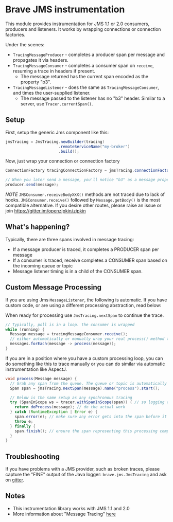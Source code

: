 # Brave JMS instrumentation
This module provides instrumentation for JMS 1.1 or 2.0 consumers,
producers and listeners. It works by wrapping connections or connection
factories.

Under the scenes:
* `TracingMessageProducer` - completes a producer span per message and propagates it via headers.
* `TracingMessageConsumer` - completes a consumer span on `receive`, resuming a trace in headers if present.
  * The message returned has the current span encoded as the property "b3".
* `TracingMessageListener` - does the same as `TracingMessageConsumer`, and times the user-supplied listener.
  * The message passed to the listener has no "b3" header. Similar to a server, use `Tracer.currentSpan()`.


## Setup
First, setup the generic Jms component like this:
```java
jmsTracing = JmsTracing.newBuilder(tracing)
                       .remoteServiceName("my-broker")
                       .build();
```

Now, just wrap your connection or connection factory
```java
ConnectionFactory tracingConnectionFactory = jmsTracing.connectionFactory(connectionFactory);

// When you later send a message, you'll notice "b3" as a message property
producer.send(message);
```

*NOTE* `JMSConsumer.receiveBodyXXX()` methods are not traced due to lack
of hooks. `JMSConsumer.receive()` followed by `Message.getBody()` is the
most compatible alternative. If you desire other routes, please raise an
issue or join https://gitter.im/openzipkin/zipkin

## What's happening?
Typically, there are three spans involved in message tracing:
* If a message producer is traced, it completes a PRODUCER span per message
* If a consumer is traced, receive completes a CONSUMER span based on the incoming queue or topic
* Message listener timing is in a child of the CONSUMER span.

## Custom Message Processing

If you are using Jms `MessageListener`, the following is automatic. If
you have custom code, or are using a different processing abstraction,
read below:

When ready for processing use `JmsTracing.nextSpan` to continue the trace.

```java
// Typically, poll is in a loop. the consumer is wrapped
while (running) {
  Message message = tracingMessageConsumer.receive();
  // either automatically or manually wrap your real process() method to use jmsTracing.nextSpan()
  messages.forEach(message -> process(message));
}
```

If you are in a position where you have a custom processing loop, you can do something like this
to trace manually or you can do similar via automatic instrumentation like AspectJ.
```java
void process(Message message) {
  // Grab any span from the queue. The queue or topic is automatically tagged
  Span span = jmsTracing.nextSpan(message).name("process").start();

  // Below is the same setup as any synchronous tracing
  try (SpanInScope ws = tracer.withSpanInScope(span)) { // so logging can see trace ID
    return doProcess(message); // do the actual work
  } catch (RuntimeException | Error e) {
    span.error(e); // make sure any error gets into the span before it is finished
    throw e;
  } finally {
    span.finish(); // ensure the span representing this processing completes.
  }
}
```

## Troubleshooting
If you have problems with a JMS provider, such as broken traces, please capture the "FINE" output of
the Java logger: `brave.jms.JmsTracing` and ask on [gitter](https://gitter.im/openzipkin/zipkin).

## Notes
* This instrumentation library works with JMS 1.1 and 2.0
* More information about "Message Tracing" [here](https://github.com/openzipkin/openzipkin.github.io/blob/master/pages/instrumenting.md#message-tracing)
